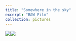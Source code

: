 ```yaml
---
title: "Somewhere in the sky"
excerpt: "B&W Film"
collection: pictures
---
```


<p>
    <div style="  content: '' clear: both; display: table;">
        <div style="float: left; width: 49%; margin-right: 2%;">
            <img src="/images/portfolio/in_the_sky/2.jpg">
        </div>
        <div style="float: left; width: 49%;">
            <img src="/images/portfolio/in_the_sky/2.jpg">
        </div>
    </div>
</p>
